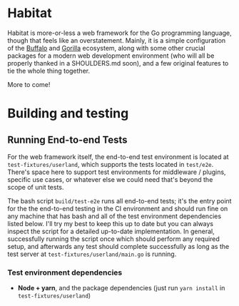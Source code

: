 Habitat
======

Habitat is more-or-less a web framework for the Go programming language, 
though that feels like an overstatement.
Mainly, it is a simple configuration of the [Buffalo](https://github.com/gobuffalo) and [Gorilla](https://github.com/gorilla) ecosystem, 
along with some other crucial packages for a modern web development environment (who will all be properly thanked in a SHOULDERS.md soon),
and a few original features to tie the whole thing together.  

More to come!


Building and testing
=======

Running End-to-end Tests
-----

For the web framework itself, the end-to-end test environment is located at `test-fixtures/userland`, which supports the tests located in `test/e2e`.  There's space here to support test environments for middleware / plugins, specific use cases, or whatever else we could need that's beyond the scope of unit tests.  

The bash script `build/test-e2e` runs all end-to-end tests; it's the entry point for the the end-to-end testing in the CI environment and should run fine on any machine that has bash and all of the test environment dependencies listed below.  I'll try my best to keep this up to date but you can always inspect the script for a detailed up-to-date implementation.  In general, successfully running the script once which should perform any required setup, and afterwards any test should complete successfully as long as the test server at `test-fixtures/userland/main.go` is running. 

### Test environment dependencies
 - **Node + yarn**, and the package dependencies (just run `yarn install` in `test-fixtures/userland`)